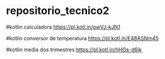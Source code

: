 
# repositorio_tecnico2

#kotlin calculadora https://pl.kotl.in/pwVJ-kJN1

#kotlin conversor de temperatura https://pl.kotl.in/E48ASNm45

#kotlin media dos trimestres https://pl.kotl.in/hHOs-d6ik
